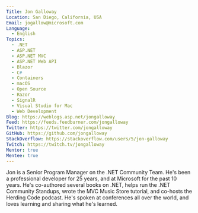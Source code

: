 ```yaml
---
Title: Jon Galloway
Location: San Diego, California, USA
Email: jogallow@microsoft.com
Language:
  - English
Topics:
  - .NET
  - ASP.NET
  - ASP.NET MVC
  - ASP.NET Web API
  - Blazor
  - C#
  - Containers
  - macOS
  - Open Source
  - Razor
  - SignalR
  - Visual Studio for Mac
  - Web Development
Blog: https://weblogs.asp.net/jongalloway
Feed: https://feeds.feedburner.com/jongalloway
Twitter: https://twitter.com/jongalloway
GitHub: https://github.com/jongalloway
StackOverflow: https://stackoverflow.com/users/5/jon-galloway
Twitch: https://twitch.tv/jongalloway
Mentor: true
Mentee: true
---
```

Jon is a Senior Program Manager on the .NET Community Team. He's been a professional developer for 25 years, and at Microsoft for the past 10 years. He's co-authored several books on .NET, helps run the .NET Community Standups, wrote the MVC Music Store tutorial, and co-hosts the Herding Code podcast. He's spoken at conferences all over the world, and loves learning and sharing what he's learned.
